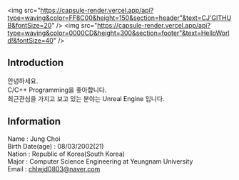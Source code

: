<img src="https://capsule-render.vercel.app/api?type=waving&color=FF8C00&height=150&section=header"&text=CJ'GITHUB&fontSize=20" />
<img src="https://capsule-render.vercel.app/api?type=waving&color=0000CD&height=300&section=footer"&text=HelloWorld!&fontSize=40" />

## Introduction<br/>
안녕하세요.<br/>
C/C++ Programming을 좋아합니다.<br/>
최근관심을 가지고 보고 있는 분야는 Unreal Engine 입니다.<br/>

## Information<br/>
Name : Jung Choi<br/>
Birth Date(age) : 08/03/2002(21)<br/>
Nation : Republic of Korea(South Korea)<br/>
Major : Computer Science Engineering at Yeungnam University<br/>
Email : chlwjd0803@naver.com
